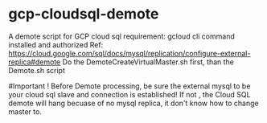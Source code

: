 # gcp-cloudsql-demote
  A demote script for GCP cloud sql 
  requirement: gcloud cli command installed and authorized
  Ref: https://cloud.google.com/sql/docs/mysql/replication/configure-external-replica#demote
  Do the DemoteCreateVirtualMaster.sh first, than the Demote.sh script

#Important !
Before Demote processing, be sure the external mysql to be your cloud sql slave and connection is established!
If not , the Cloud SQL demote will hang becuase of no mysql replica, it don't know how to change master to.
